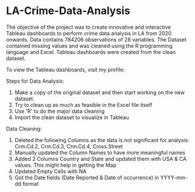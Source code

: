 # LA-Crime-Data-Analysis
The objective of the project was to create innovative and interactive Tableau dashboards to perform crime data analysis in LA from 2020 onwards. 
Data contains 784206 observations of 28 variables. The Dataset contained missing values and was cleaned using the R programming language and Excel. Tableau dashboards were created from the clean dataset.

To view the Tableau dashboards, visit my profile: 

Steps for Data Analysis:
1. Make a copy of the original dataset and then start working on the new dataset.
2. Try to clean up as much as feasible in the Excel file itself
3. Use 'R' to do the major data cleaning
4. Import the clean dataset to visualize in Tableau

Data Cleaning:
1. Deleted the following Columns as the data is not significant for analysis: Crm.Cd.2, Crm.Cd.3,	Crm.Cd.4, Cross.Street
2. Manually updated the Column Names to have more meaningful names
3. Added 2 Columns Country and State and updated them with USA & CA values. This might help in getting the Map
4. Updated Empty Cells with NA
5. Got the Date fields (Date Reported & Date of occurrence) in YYYY-mm-dd format
